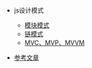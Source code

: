 <!--
 * @Description: In User Settings Edit
 * @Author: your name
 * @Date: 2019-07-31 20:55:21
 * @LastEditTime: 2019-08-01 10:21:10
 * @LastEditors: Please set LastEditors
 -->
- js设计模式
    - [模块模式](src/module.md)
    - [链模式](src/chain.md)
    - [MVC、MVP、MVVM](src/mvc、mvp、mvvm.md)

- [参考文章](README.md)
